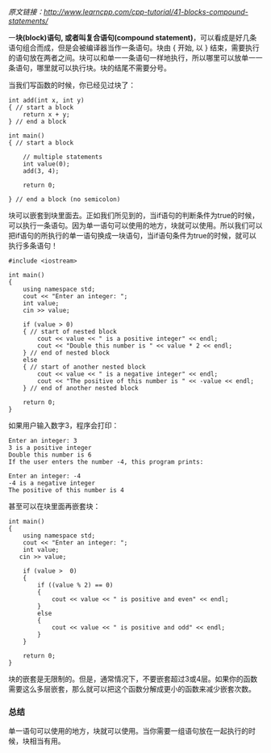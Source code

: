 *原文链接：http://www.learncpp.com/cpp-tutorial/41-blocks-compound-statements/*

一**块(block)**语句, 或者叫**复合语句(compound statement)**，可以看成是好几条语句组合而成，但是会被编译器当作一条语句。块由 { 开始, 以 } 结束，需要执行的语句放在两者之间。块可以和单一一条语句一样地执行，所以哪里可以放单一一条语句，哪里就可以执行块。块的结尾不需要分号。

当我们写函数的时候，你已经见过块了：

    int add(int x, int y)
    { // start a block
        return x + y;
    } // end a block
     
    int main()
    { // start a block
     
        // multiple statements
        int value(0);
        add(3, 4);
     
        return 0;
     
    } // end a block (no semicolon)

块可以嵌套到块里面去。正如我们所见到的，当if语句的判断条件为true的时候，可以执行一条语句。因为单一语句可以使用的地方，块就可以使用。所以我们可以把if语句的所执行的单一语句换成一块语句，当if语句条件为true的时候，就可以执行多条语句！


    #include <iostream>

    int main()
    {
        using namespace std;
        cout << "Enter an integer: ";
        int value;
        cin >> value;
        
        if (value > 0)
        { // start of nested block
            cout << value << " is a positive integer" << endl;
            cout << "Double this number is " << value * 2 << endl;
        } // end of nested block
        else
        { // start of another nested block
            cout << value << " is a negative integer" << endl;
            cout << "The positive of this number is " << -value << endl;
        } // end of another nested block
     
        return 0;
    }


如果用户输入数字3，程序会打印：

    Enter an integer: 3
    3 is a positive integer
    Double this number is 6
    If the user enters the number -4, this program prints:

    Enter an integer: -4
    -4 is a negative integer
    The positive of this number is 4

甚至可以在块里面再嵌套块：

    int main()
    {
        using namespace std;
        cout << "Enter an integer: ";
        int value;
       cin >> value;
    
        if (value >  0)
        {
            if ((value % 2) == 0)
            {
                cout << value << " is positive and even" << endl;
            }
            else
            {
                cout << value << " is positive and odd" << endl;
            }
        }
     
        return 0;
    }

块的嵌套是无限制的。但是，通常情况下，不要嵌套超过3或4层。如果你的函数需要这么多层嵌套，那么就可以把这个函数分解成更小的函数来减少嵌套次数。

### 总结

单一语句可以使用的地方，块就可以使用。当你需要一组语句放在一起执行的时候，块相当有用。
